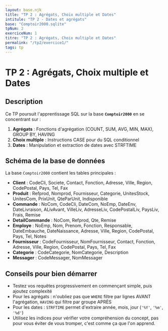 ```yaml
---
layout: base.njk
title: "TP 2 : Agrégats, Choix multiple et Dates"
intitule: "TP 2 - Dates et agrégats"
base: "Comptoir2000.sqlite"
tpNum: 2
exerciceNum: 1
titre: "TP 2 : Agrégats, Choix multiple et Dates"
permalink: "/tp2/exercice1/"
tags: tp
---
```


# TP 2 : Agrégats, Choix multiple et Dates

## Description

Ce TP poursuit l'apprentissage SQL sur la base **`Comptoir2000`** en se concentrant sur :

1. **Agrégats** : Fonctions d'agrégation (COUNT, SUM, AVG, MIN, MAX), GROUP BY, HAVING
2. **Choix multiple** : Instructions CASE pour du SQL conditionnel
3. **Dates** : Manipulation et extraction de dates avec STRFTIME

## Schéma de la base de données

La base `Comptoir2000` contient les tables principales :

- **Client** : CodeCli, Societe, Contact, Fonction, Adresse, Ville, Region, CodePostal, Pays, Tel, Fax
- **Produit** : Refprod, Nomprod, Fournisseur, Categorie, UnitesStock, UnitesCom, PrixUnit, QteParUnit, Indisponible
- **Commande** : NoCom, CodeCli, DateCom, NoEmp, DateEnv, DateLivraison, ALivAvant, VilleLiv, AdresseLiv, CodePostalLiv, PaysLiv, Frais, Remise
- **DetailCommande** : NoCom, Refprod, Qte, Remise
- **Employe** : NoEmp, Nom, Prenom, Fonction, Responsable, DateEmbauche, DateNaissance, Adresse, Ville, Region, CodePostal, Pays, Tel, Notes
- **Fournisseur** : CodeFournisseur, NomFournisseur, Contact, Fonction, Adresse, Ville, Region, CodePostal, Pays, Tel, Fax
- **Categorie** : CodeCategorie, NomCategorie, Description
- **Messager** : CodeMessager, NomMessager

## Conseils pour bien démarrer

- Testez vos requêtes progressivement en commençant simple, puis ajoutez complexité
- Pour les agrégats : n'oubliez pas que `WHERE` filtre par lignes AVANT l'agrégation, `HAVING` qui filtre par groupe APRÈS
- Pour les dates : `STRFTIME` permet d'extraire année, mois, jour (`'%Y'`, `'%m'`, `'%d'`)
- Utilisez les indices pour vérifier votre compréhension du concept, pas pour vous éviter de vous tromper, c'est comme ça que l'on apprend.
